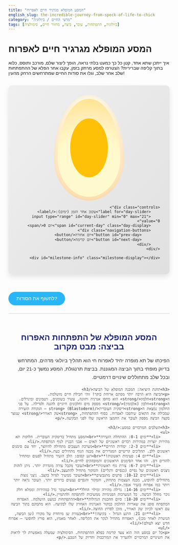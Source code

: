 ```yaml
---
title: "המסע המופלא מגרגיר חיים לאפרוח"
english_slug: the-incredible-journey-from-speck-of-life-to-chick
category: "מדעי החיים / ביולוגיה"
tags: [ביולוגיה, התפתחות, עובר, ביצה, מחזור חיים, סימולציה]
---
```


# המסע המופלא מגרגיר חיים לאפרוח

איך ייתכן שתא אחד, קטן כל כך כמעט בלתי נראה, הופך ליצור שלם, מורכב ותוסס, כלוא בתוך קליפה שברירית? הצטרפו למסע מרתק בזמן, עקבו אחר הפלא של ההתפתחות שלב אחר שלב, וגלו את סודות החיים שמתרחשים הרחק מהעין!

<div class="egg-simulator-container">
    <div class="egg-shell">
        <div class="egg-inside">
            <div class="yolk"></div>
            <div class="embryo">
                 <div class="heart"></div>
                 <div class="limbs"></div>
                 <div class="beak"></div>
                 <div class="feathers"></div>
            </div>
             <div class="air-sac"></div>
        </div>
    </div>

    <div class="controls">
        <label for="day-slider">עקוב אחר הזמן (ימים):</label>
        <input type="range" id="day-slider" min="0" max="21" value="0">
        <span id="current-day" class="day-display">יום 0</span>
        <div class="navigation-buttons">
            <button id="prev-day">יום אחורה</button>
            <button id="next-day">יום קדימה</button>
        </div>
    </div>

    <div id="milestone-info" class="milestone-display"></div>
</div>

<button id="toggle-explanation" class="explanation-toggle-button">לחשוף את הסודות?</button>

<div id="explanation" class="explanation-content">
    <h2>המסע המופלא של התפתחות האפרוח בביצה: מבט מקרוב</h2>
    <p>הפיכתו של תא מופרה יחיד לאפרוח חי הוא תהליך ביולוגי מדהים, המתרחש בדיוק מופתי בתוך הביצה המגוננת. בביצת תרנגולת, המסע נמשך כ-21 יום, ובכל שלב מתחוללים שינויים דרמטיים.</p>

    <h3>תחנת היציאה: המבנה המופלא של הביצה</h3>
    <p>הביצה היא הרבה יותר מסתם ארוחת בוקר! זוהי חבילת חיים מושלמת. ה<strong>חלמון</strong> הוא מחסן אנרגיה ותזונה, עשיר בשומנים, ויטמינים ומינרלים. ה<strong>חלבון (אלבומין)</strong> מספק מים וחלבונים חיוניים להגנה ולגדילה. על פני החלמון נמצאת ה<strong>דיסקית העוברית</strong> (Blastoderm) – הנקודה הזעירה שמכילה את התאים שיהפכו לאפרוח. בסוף ההתפתחות, <strong>שק האוויר</strong> שנוצר בקצה הביצה מספק לעובר את החמצן הראשון שלו לפני הבקיעה.</p>

    <h3>השלבים המרכזיים במסע:</h3>
    <ul>
        <li>**ימים 0-1: ההתחלה הזעירה**<br>המסע מתחיל בדיסקית העוברית. חלוקות תא מהירות יוצרות במהירות רבדים ראשוניים של תאים – אבני הבניין לגוף המתפתח.</li>
        <li>**ימים 2-3: יסודות החיים**<br>מערכת העצבים מתחילה להיווצר, יחד עם סימנים ראשונים ללב. תהליכים קריטיים המגדירים את מבנה הגוף מתחילים כעת.</li>
        <li>**יום 4: פעימות ראשונות!**<br>רגע קסום: הלב הזעיר מתחיל לפעום ומתחיל להזרים דם. זהו אחד הסימנים הראשונים והמובהקים לחיים.</li>
        <li>**ימים 6-7: צורת גוף ראשונית**<br>העובר מקבל צורה מוגדרת יותר. ניתן לזהות ניצנים ראשונים של גפיים (כנפיים ורגליים) והמקור מתחיל להתעצב.</li>
        <li>**ימים 10-12: פרטים מתגבשים**<br>העובר ממשיך לגדול בקצב. ניצני נוצות מתחילים להופיע, מבנה העצמות מתחזק, והמקור והגפיים נעשים ברורים יותר. העובר נראה יותר ויותר כמו אפרוח בזעיר אנפין.</li>
        <li>**ימים 14-16: גדילה מהירה ומילוי החלל**<br>העובר גדל במהירות וממלא חלק ניכר מחלל הביצה. כל המערכות הפנימיות ממשיכות להתפתח ולהתמיין.</li>
        <li>**ימים 18-20: סיום ההכנות הגדולות**<br>ההתפתחות כמעט הושלמה. האפרוח המתפתח סופג את שאריות החלמון כמקור האנרגיה האחרון שלו לבקיעה. הוא מתמקם בתוך הביצה עם ראשו לכיוון שק האוויר, מוכן לפרוץ החוצה.</li>
        <li>**יום 21: הרגע הגדול - בקיעה!**<br>בעזרת שן מיוחדת על מקורו (שן הביצה, הנושרת לאחר מכן), האפרוח מתחיל לנקר את הקליפה. לאחר מאמץ, הוא פורץ לחופשי – אפרוח חדש יצא לעולם!</li>
    </ul>
    <p>כל יום במסע הזה הוא צעד קדימה בפלא ההתפתחות. הסימולציה שמעלה מאפשרת לך לראות את השינויים המרכזיים ולהעריך את המורכבות והדיוק של הטבע.</p>
</div>

<style>
    /* גלובלי וקונטיינר ראשי */
    .egg-simulator-container {
        direction: rtl; /* תמיכה בעברית */
        display: flex;
        flex-direction: column;
        align-items: center;
        font-family: 'Heebo', sans-serif; /* פונט מודרני וידידותי */
        padding: 30px;
        border: none; /* נסיר את הגבול הישן */
        border-radius: 12px; /* פינות מעוגלות יותר */
        background: linear-gradient(to bottom right, #f0f0f0, #e0e0e0); /* רקע עדין ומודרני */
        max-width: 650px; /* רוחב מקסימלי מעט גדול יותר */
        margin: 30px auto;
        box-shadow: 0 8px 16px rgba(0, 0, 0, 0.1); /* צל עדין לעומק */
        overflow: hidden; /* לוודא שהכל נשאר בפנים */
    }

    /* קליפת הביצה - העיצוב החיצוני */
    .egg-shell {
        width: 220px; /* מעט גדול יותר */
        height: 330px; /* מעט גדול יותר */
        background: linear-gradient(to bottom, #fff8e1, #ffe0b2); /* צבע ביצה טבעי וחם */
        border-radius: 50% 50% 50% 50% / 60% 60% 40% 40%; /* צורת ביצה קלאסית */
        border: none; /* אין גבול בולט */
        box-shadow: inset 0 0 20px rgba(0, 0, 0, 0.05); /* צל פנימי עדין */
        display: flex;
        justify-content: center;
        align-items: center;
        overflow: hidden;
        position: relative;
        transition: all 0.5s ease-in-out; /* מעברים חלקים יותר */
    }

     /* אנימציית סדק עדינה ביום האחרון */
     .egg-shell.cracked {
         box-shadow: inset 0 0 20px rgba(0, 0, 0, 0.15),
                     0 0 10px rgba(255, 165, 0, 0.5); /* הילה קטנה מסביב */
     }
     .egg-shell.cracked::before {
         content: '';
         position: absolute;
         top: 80%; /* מיקום הסדק */
         left: 50%;
         width: 40px;
         height: 30px;
         background: linear-gradient(45deg, transparent 50%, rgba(0, 0, 0, 0.2) 50%),
                     linear-gradient(-45deg, transparent 50%, rgba(0, 0, 0, 0.2) 50%);
         background-size: 5px 5px;
         background-repeat: repeat;
         transform: translate(-50%, -50%) rotate(5deg);
         opacity: 0.8;
         pointer-events: none; /* לא להפריע לאינטראקציה */
     }


    /* תוך הביצה (חלמון וחלבון) */
    .egg-inside {
        width: calc(100% - 24px); /* מרווח גדול יותר מהקליפה */
        height: calc(100% - 24px);
        background: radial-gradient(circle at 50% 70%, #fffacd 40%, #ffecb3 70%, #ffe082 100%); /* גרדיאנט יפהפה לחלמון והחלבון */
        border-radius: 50% 50% 50% 50% / 60% 60% 40% 40%;
        position: relative;
        overflow: hidden;
        transition: background 0.5s ease-in-out;
    }

    /* החלמון - מיקום בסיס */
    .yolk {
        position: absolute;
        top: 50%;
        left: 50%;
        width: 60%; /* גודל התחלתי */
        height: 60%;
        background-color: #ffc107; /* צהוב עז */
        border-radius: 50%;
        transform: translate(-50%, -50%);
        opacity: 1; /* תמיד גלוי */
    }

    /* העובר - הקונטיינר לכל החלקים המתפתחים */
    .embryo {
        position: absolute;
        top: 35%; /* מיקום התחלתי */
        left: 50%;
        transform: translate(-50%, -50%); /* מרכוז ביחס לעצמו */
        width: 15px; /* גודל התחלתי */
        height: 15px;
        background-color: rgba(100, 0, 0, 0.8); /* צבע עוברי כהה */
        border-radius: 50%; /* צורת טיפה/עיגול התחלתית */
        opacity: 0; /* מתחיל נסתר */
        transition: all 0.5s ease-in-out; /* מעבר חלק לכל המאפיינים */
        display: flex; /* כדי למקם אלמנטים בתוכו */
        justify-content: center;
        align-items: center;
    }

     /* שק אוויר - מופיע לקראת הסוף */
    .air-sac {
        position: absolute;
        bottom: 0;
        left: 50%;
        transform: translateX(-50%);
        width: 80%;
        height: 0; /* מתחיל בגודל 0 */
        background-color: rgba(255, 255, 255, 0.6); /* לבן שקוף */
        border-radius: 0 0 50% 50% / 0 0 100% 100%;
        opacity: 0; /* מתחיל נסתר */
        transition: all 0.5s ease-in-out;
    }


    /* הלב - בתוך העובר */
     .heart {
        position: absolute;
        top: 20%; /* מיקום יחסי בתוך העובר */
        left: 50%;
        transform: translate(-50%, -50%);
        width: 6px;
        height: 6px;
        background-color: #e53935; /* אדום בוהק */
        border-radius: 50%;
        opacity: 0; /* מתחיל נסתר */
        transition: opacity 0.3s ease-in-out, transform 0.3s ease-in-out;
     }

     /* אנימציית פעימה חזקה יותר */
    @keyframes pulse {
        0% { transform: translate(-50%, -50%) scale(1); }
        50% { transform: translate(-50%, -50%) scale(1.4); }
        100% { transform: translate(-50%, -50%) scale(1); }
    }

    .heart.pulsing {
        animation: pulse 1s infinite ease-in-out;
    }

    /* גפיים - בתוך העובר */
     .limbs {
        position: absolute;
        top: 70%; /* מיקום יחסי בתוך העובר */
        left: 50%;
        transform: translate(-50%, -50%);
        width: 0;
        height: 0;
        background-color: rgba(100, 0, 0, 0.6); /* צבע כהה יותר */
        border-radius: 5px;
        opacity: 0;
        transition: all 0.5s ease-in-out;
     }

    /* מקור - בתוך העובר */
    .beak {
        position: absolute;
        top: 30%; /* מיקום יחסי בתוך העובר */
        left: 40%; /* מיקום מעט לצד אחד */
        transform: translate(-50%, -50%);
        width: 0;
        height: 0;
        border-left: 0 solid transparent;
        border-right: 0 solid transparent;
        border-bottom: 0 solid #795548; /* צבע חום למקור */
        opacity: 0;
        transition: all 0.5s ease-in-out;
    }

    /* נוצות - בתוך העובר */
    .feathers {
        position: absolute;
        top: 60%; /* מיקום יחסי בתוך העובר */
        left: 50%;
        transform: translate(-50%, -50%);
        width: 0;
        height: 0;
        background-color: rgba(150, 150, 150, 0.7); /* אפור עדין לנוצות ראשוניות */
        border-radius: 50%;
        opacity: 0;
        transition: all 0.5s ease-in-out;
    }


    /* בקרות אינטראקציה */
    .controls {
        margin-top: 30px;
        text-align: center;
        width: 100%;
        padding: 0 20px;
    }

    .controls label {
        margin-bottom: 8px;
        display: block;
        font-weight: bold;
        color: #333;
        font-size: 1.1em;
    }

    .controls input[type="range"] {
        width: 90%; /* רחב יותר */
        margin: 0 auto;
        display: block;
        -webkit-appearance: none; /* הסתרת סגנון ברירת מחדל */
        appearance: none;
        height: 8px;
        background: #ddd;
        border-radius: 5px;
        outline: none;
        opacity: 0.7;
        transition: opacity 0.2s ease;
        cursor: pointer;
    }

    .controls input[type="range"]:hover {
        opacity: 1;
    }

    .controls input[type="range"]::-webkit-slider-thumb {
        -webkit-appearance: none;
        appearance: none;
        width: 20px;
        height: 20px;
        background: #ff9800; /* כתום */
        border-radius: 50%;
        cursor: pointer;
        box-shadow: 0 2px 5px rgba(0, 0, 0, 0.2);
    }

    .controls input[type="range"]::-moz-range-thumb {
        width: 20px;
        height: 20px;
        background: #ff9800;
        border-radius: 50%;
        cursor: pointer;
        box-shadow: 0 2px 5px rgba(0, 0, 0, 0.2);
    }

    .day-display {
        display: block;
        margin-top: 10px;
        font-size: 1.3em; /* גדול יותר */
        font-weight: bold;
        color: #e65100; /* כתום כהה */
        min-height: 1.5em; /* שמירת מקום שלא יקפוץ */
    }

    .navigation-buttons {
        margin-top: 15px;
    }

    .navigation-buttons button {
        margin: 0 8px; /* מרווח גדול יותר */
        padding: 10px 20px; /* ריפוד גדול יותר */
        cursor: pointer;
        border: none; /* בלי גבול ברירת מחדל */
        border-radius: 25px; /* כפתורים מעוגלים */
        background-color: #ffb74d; /* כתום בהיר */
        color: #333;
        font-size: 1em;
        transition: background-color 0.3s ease, transform 0.1s ease;
        box-shadow: 0 2px 5px rgba(0, 0, 0, 0.1);
    }

    .navigation-buttons button:hover:not(:disabled) {
         background-color: #ffa726; /* כתום כהה יותר בהובר */
         transform: translateY(-2px); /* אפקט ריחוף קל */
         box-shadow: 0 4px 8px rgba(0, 0, 0, 0.15);
    }

    .navigation-buttons button:active:not(:disabled) {
         transform: translateY(0); /* אפקט לחיצה */
         box-shadow: 0 2px 5px rgba(0, 0, 0, 0.1);
    }


    .navigation-buttons button:disabled {
        opacity: 0.5;
        cursor: not-allowed;
        box-shadow: none;
        transform: none;
        background-color: #ffe0b2; /* צבע חיוור */
    }

    /* תצוגת אבן דרך */
    .milestone-display {
        margin-top: 20px;
        min-height: 4em; /* שמירת מקום לשתי שורות לפחות */
        text-align: center;
        font-style: italic;
        color: #555;
        padding: 0 10px; /* ריפוד קל */
        font-size: 1.1em;
        transition: color 0.3s ease;
    }

    /* כפתור הסבר */
    .explanation-toggle-button {
        margin-top: 25px;
        padding: 12px 25px;
        font-size: 1.1em;
        cursor: pointer;
        border: none;
        border-radius: 25px;
        background-color: #29b6f6; /* כחול בהיר */
        color: white;
        transition: background-color 0.3s ease, transform 0.1s ease;
        box-shadow: 0 2px 5px rgba(0, 0, 0, 0.1);
    }
     .explanation-toggle-button:hover {
         background-color: #039be5; /* כחול כהה יותר בהובר */
         transform: translateY(-2px);
         box-shadow: 0 4px 8px rgba(0, 0, 0, 0.15);
     }
     .explanation-toggle-button:active {
         transform: translateY(0);
         box-shadow: 0 2px 5px rgba(0, 0, 0, 0.1);
     }


    /* אזור ההסבר */
    .explanation-content {
        direction: rtl;
        border-top: 1px solid #ccc;
        padding-top: 25px;
        margin-top: 25px;
        color: #333;
    }

    .explanation-content h2, .explanation-content h3 {
        text-align: center;
        margin-bottom: 15px;
        color: #1a237e; /* כחול כהה לכותרות */
        font-weight: bold;
    }
    .explanation-content h2 {
         font-size: 1.8em;
    }
     .explanation-content h3 {
         font-size: 1.4em;
         margin-top: 20px;
         border-bottom: 1px solid #eee; /* קו תחתון עדין */
         padding-bottom: 5px;
     }


    .explanation-content p, .explanation-content ul {
        margin-bottom: 18px;
        line-height: 1.7; /* רווח שורות נוח לקריאה */
        font-size: 1.1em;
    }
    .explanation-content ul {
        list-style: disc inside; /* תבליטים בתוך הטקסט */
        padding-right: 15px;
    }
    .explanation-content ul li {
        margin-bottom: 8px;
    }
    .explanation-content ul li strong {
        color: #e65100; /* כתום כהה להדגשה */
    }


    /* הוספת פונט Heebo מ-Google Fonts */
    @import url('https://fonts.googleapis.com/css2?family=Heebo:wght@300;400;700&display=swap');
    body { font-family: 'Heebo', sans-serif; }

</style>

<script>
    const daySlider = document.getElementById('day-slider');
    const currentDaySpan = document.getElementById('current-day');
    const prevDayButton = document.getElementById('prev-day');
    const nextDayButton = document.getElementById('next-day');
    const embryoDiv = document.querySelector('.embryo');
    const heartDiv = document.querySelector('.heart');
    const limbsDiv = document.querySelector('.limbs');
    const beakDiv = document.querySelector('.beak');
    const feathersDiv = document.querySelector('.feathers');
    const yolkDiv = document.querySelector('.yolk');
    const airSacDiv = document.querySelector('.air-sac');
    const eggShellDiv = document.querySelector('.egg-shell');
    const milestoneInfoDiv = document.getElementById('milestone-info');
    const toggleExplanationButton = document.getElementById('toggle-explanation');
    const explanationDiv = document.getElementById('explanation');

    // Updated and more engaging milestones descriptions
    const milestones = {
        0: "יום 0: רק ההתחלה! גרעין החיים קיים על החלמון.",
        1: "יום 1: חלוקות תא ראשונות מתחילות בקצב מסחרר.",
        2: "יום 2: מערכת העצבים והדם מקבלות צורה ראשונית.",
        3: "יום 3: יסודות מערכות הגוף העיקריות מתחילים להיווצר.",
        4: "יום 4: הלב מתחיל לפעום! אפשר 'לראות' את פעימות החיים הראשונות.",
        6: "יום 6: מבנה גוף בסיסי מופיע, וניצנים של כנפיים ורגליים.",
        7: "יום 7: המקור מתחיל להתעצב.",
        10: "יום 10: האפרוח הזעיר גדל, וניצני נוצות קטנים מתחילים להופיע.",
        12: "יום 12: מאפייני האפרוח החיצוניים מתבהרים יותר ויותר.",
        14: "יום 14: גדילה מהירה! העובר ממלא חלק ניכר מהביצה.",
        16: "יום 16: התפתחות האיברים הפנימיים בעיצומה.",
        18: "יום 18: ההכנה לסיום! האפרוח מתמקם לקראת בקיעה.",
        20: "יום 20: האפרוח מוכן לצאת לעולם! שן הביצה מוכנה לפעולה.",
        21: "יום 21: בקיעה! האפרוח פורץ לחופשי."
    };

     // More detailed visual states for each day range
     const visualStates = {
         0: { embryoOpacity: 0, embryoSize: 15, embryoShape: '50%', heartOpacity: 0, heartPulsing: false, limbsOpacity: 0, limbsSize: 0, beakOpacity: 0, beakSize: 0, feathersOpacity: 0, feathersSize: 0, yolkOpacity: 1, airSacHeight: 0, eggCracked: false },
         1: { embryoOpacity: 1, embryoSize: 20, embryoShape: '50%', heartOpacity: 0, heartPulsing: false, limbsOpacity: 0, limbsSize: 0, beakOpacity: 0, beakSize: 0, feathersOpacity: 0, feathersSize: 0, yolkOpacity: 1, airSacHeight: 0, eggCracked: false },
         2: { embryoOpacity: 1, embryoSize: 25, embryoShape: '50%', heartOpacity: 0, heartPulsing: false, limbsOpacity: 0, limbsSize: 0, beakOpacity: 0, beakSize: 0, feathersOpacity: 0, feathersSize: 0, yolkOpacity: 1, airSacHeight: 0, eggCracked: false },
         3: { embryoOpacity: 1, embryoSize: 30, embryoShape: '50% 50% 50% 50% / 60% 60% 40% 40%', heartOpacity: 0, heartPulsing: false, limbsOpacity: 0, limbsSize: 0, beakOpacity: 0, beakSize: 0, feathersOpacity: 0, feathersSize: 0, yolkOpacity: 1, airSacHeight: 0, eggCracked: false },
         4: { embryoOpacity: 1, embryoSize: 35, embryoShape: '50% 50% 50% 50% / 60% 60% 40% 40%', heartOpacity: 1, heartPulsing: true, limbsOpacity: 0, limbsSize: 0, beakOpacity: 0, beakSize: 0, feathersOpacity: 0, feathersSize: 0, yolkOpacity: 1, airSacHeight: 0, eggCracked: false },
         5: { embryoOpacity: 1, embryoSize: 40, embryoShape: '40% 60% 50% 50% / 50% 50% 50% 50%', heartOpacity: 1, heartPulsing: true, limbsOpacity: 0.3, limbsSize: 8, beakOpacity: 0, beakSize: 0, feathersOpacity: 0, feathersSize: 0, yolkOpacity: 1, airSacHeight: 0, eggCracked: false },
         6: { embryoOpacity: 1, embryoSize: 45, embryoShape: '40% 60% 50% 50% / 50% 50% 50% 50%', heartOpacity: 1, heartPulsing: true, limbsOpacity: 0.5, limbsSize: 10, beakOpacity: 0.3, beakSize: 6, feathersOpacity: 0, feathersSize: 0, yolkOpacity: 1, airSacHeight: 0, eggCracked: false },
         7: { embryoOpacity: 1, embryoSize: 50, embryoShape: '40% 60% 60% 40% / 60% 40% 60% 40%', heartOpacity: 1, heartPulsing: true, limbsOpacity: 0.6, limbsSize: 12, beakOpacity: 0.5, beakSize: 8, feathersOpacity: 0, feathersSize: 0, yolkOpacity: 1, airSacHeight: 0, eggCracked: false },
         10: { embryoOpacity: 1, embryoSize: 60, embryoShape: '40% 60% 60% 40% / 60% 40% 60% 40%', heartOpacity: 1, heartPulsing: true, limbsOpacity: 0.8, limbsSize: 15, beakOpacity: 0.7, beakSize: 10, feathersOpacity: 0.3, feathersSize: 8, yolkOpacity: 1, airSacHeight: 0, eggCracked: false },
         12: { embryoOpacity: 1, embryoSize: 70, embryoShape: '40% 60% 60% 40% / 60% 40% 60% 40%', heartOpacity: 1, heartPulsing: true, limbsOpacity: 1, limbsSize: 18, beakOpacity: 0.9, beakSize: 12, feathersOpacity: 0.5, feathersSize: 10, yolkOpacity: 1, airSacHeight: 0, eggCracked: false },
         14: { embryoOpacity: 1, embryoSize: 80, embryoShape: '35% 65% 65% 35% / 65% 35% 65% 35%', heartOpacity: 1, heartPulsing: true, limbsOpacity: 1, limbsSize: 22, beakOpacity: 1, beakSize: 15, feathersOpacity: 0.7, feathersSize: 15, yolkOpacity: 0.8, airSacHeight: 0, eggCracked: false },
         16: { embryoOpacity: 1, embryoSize: 90, embryoShape: '35% 65% 65% 35% / 65% 35% 65% 35%', heartOpacity: 1, heartPulsing: true, limbsOpacity: 1, limbsSize: 25, beakOpacity: 1, beakSize: 18, feathersOpacity: 0.8, feathersSize: 18, yolkOpacity: 0.6, airSacHeight: 0, eggCracked: false },
         18: { embryoOpacity: 1, embryoSize: 100, embryoShape: '30% 70% 70% 30% / 70% 30% 70% 30%', heartOpacity: 1, heartPulsing: true, limbsOpacity: 1, limbsSize: 28, beakOpacity: 1, beakSize: 20, feathersOpacity: 0.9, feathersSize: 22, yolkOpacity: 0.4, airSacHeight: 15, eggCracked: false },
         20: { embryoOpacity: 1, embryoSize: 110, embryoShape: '30% 70% 70% 30% / 70% 30% 70% 30%', heartOpacity: 1, heartPulsing: true, limbsOpacity: 1, limbsSize: 30, beakOpacity: 1, beakSize: 22, feathersOpacity: 1, feathersSize: 25, yolkOpacity: 0.2, airSacHeight: 20, eggCracked: false },
         21: { embryoOpacity: 1, embryoSize: 120, embryoShape: '25% 75% 75% 25% / 75% 25% 75% 25%', heartOpacity: 1, heartPulsing: true, limbsOpacity: 1, limbsSize: 32, beakOpacity: 1, beakSize: 24, feathersOpacity: 1, feathersSize: 30, yolkOpacity: 0, airSacHeight: 25, eggCracked: true } // Yolk disappears, air sac prominent, egg cracks
     };

    // Function to update the simulator based on the current day
    function updateSimulator(day) {
        const state = visualStates[day] || visualStates[0]; // Fallback to day 0 state

        // Update day display
        currentDaySpan.textContent = `יום ${day}`;

        // Update embryo visual state
        embryoDiv.style.opacity = state.embryoOpacity;
        embryoDiv.style.width = `${state.embryoSize}px`;
        embryoDiv.style.height = `${state.embryoSize * 1.2}px`; // Slightly elongated
        embryoDiv.style.borderRadius = state.embryoShape;

        // Update heart
        heartDiv.style.opacity = state.heartOpacity;
        if (state.heartPulsing) {
            heartDiv.classList.add('pulsing');
        } else {
            heartDiv.classList.remove('pulsing');
        }
         // Positioning relative to embryo size/shape (simplified approximation)
         heartDiv.style.top = `${state.embryoSize * 0.2}px`;
         heartDiv.style.left = `${state.embryoSize * 0.4}px`;


        // Update limbs
        limbsDiv.style.opacity = state.limbsOpacity;
        limbsDiv.style.width = `${state.limbsSize}px`;
        limbsDiv.style.height = `${state.limbsSize * 0.8}px`; // Wider than tall
        // Positioning relative to embryo size/shape
         limbsDiv.style.top = `${state.embryoSize * 0.7}px`;
         limbsDiv.style.left = `${state.embryoSize * 0.5}px`;


        // Update beak
        beakDiv.style.opacity = state.beakOpacity;
        beakDiv.style.borderBottomWidth = `${state.beakSize}px`;
        beakDiv.style.borderLeftWidth = `${state.beakSize / 2}px`;
        beakDiv.style.borderRightWidth = `${state.beakSize / 2}px`;
         // Positioning relative to embryo size/shape
         beakDiv.style.top = `${state.embryoSize * 0.3}px`;
         beakDiv.style.left = `${state.embryoSize * 0.6}px`;


        // Update feathers
        feathersDiv.style.opacity = state.feathersOpacity;
        feathersDiv.style.width = `${state.feathersSize}px`;
        feathersDiv.style.height = `${state.feathersSize}px`;
         // Positioning relative to embryo size/shape
         feathersDiv.style.top = `${state.embryoSize * 0.5}px`;
         feathersDiv.style.left = `${state.embryoSize * 0.55}px`;


        // Update yolk opacity (fades as it's absorbed)
        yolkDiv.style.opacity = state.yolkOpacity;

         // Update air sac height (grows towards end)
         airSacDiv.style.height = `${state.airSacHeight}px`;
         airSacDiv.style.opacity = state.airSacHeight > 0 ? 1 : 0; // Show if height > 0


        // Update egg shell crack (day 21)
         if (state.eggCracked) {
             eggShellDiv.classList.add('cracked');
         } else {
             eggShellDiv.classList.remove('cracked');
         }


        // Update milestone info - Find the closest past or current milestone
        let currentMilestoneText = '';
        const sortedMilestones = Object.keys(milestones).map(Number).sort((a, b) => a - b);
        for (let i = sortedMilestones.length - 1; i >= 0; i--) {
            if (day >= sortedMilestones[i]) {
                currentMilestoneText = milestones[sortedMilestones[i]];
                // If it's exactly a milestone day, maybe add emphasis
                if (day === sortedMilestones[i]) {
                     milestoneInfoDiv.style.fontWeight = 'bold';
                     milestoneInfoDiv.style.color = '#e65100'; // Highlight color
                } else {
                     milestoneInfoDiv.style.fontWeight = 'normal';
                     milestoneInfoDiv.style.color = '#555';
                }
                break;
            }
        }
         // If no milestone yet (day 0), show day 0 text
         if (day === 0 && !currentMilestoneText) {
              currentMilestoneText = milestones[0];
               milestoneInfoDiv.style.fontWeight = 'bold';
               milestoneInfoDiv.style.color = '#e65100';
         }

        milestoneInfoDiv.textContent = currentMilestoneText;


        // Enable/disable navigation buttons
        prevDayButton.disabled = day <= 0;
        nextDayButton.disabled = day >= 21;
    }

    // Event listeners
    daySlider.addEventListener('input', (event) => {
        const day = parseInt(event.target.value, 10);
        updateSimulator(day);
    });

    prevDayButton.addEventListener('click', () => {
        const currentDay = parseInt(daySlider.value, 10);
        if (currentDay > 0) {
            daySlider.value = currentDay - 1;
            updateSimulator(currentDay - 1);
        }
    });

    nextDayButton.addEventListener('click', () => {
        const currentDay = parseInt(daySlider.value, 10);
        if (currentDay < 21) {
            daySlider.value = currentDay + 1;
            updateSimulator(currentDay + 1);
        }
    });

    toggleExplanationButton.addEventListener('click', () => {
        const isHidden = explanationDiv.style.display === 'none';
        explanationDiv.style.display = isHidden ? 'block' : 'none';
        toggleExplanationButton.textContent = isHidden ? 'להסתיר את הסודות' : 'לחשוף את הסודות?';
         // Scroll to explanation if showing
        if (isHidden) {
             explanationDiv.scrollIntoView({ behavior: 'smooth', block: 'start' });
        }
    });


    // Initial state on load
    updateSimulator(parseInt(daySlider.value, 10));

</script>
```